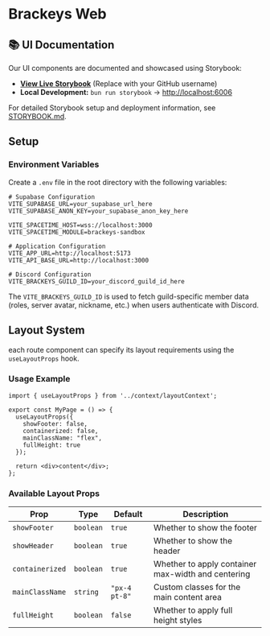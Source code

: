 # Brackeys Web

## 📚 UI Documentation

Our UI components are documented and showcased using Storybook:

- **[View Live Storybook](https://yourusername.github.io/BrackeysCommunity/brackeys.community/)** (Replace with your GitHub username)
- **Local Development:** `bun run storybook` → [http://localhost:6006](http://localhost:6006)

For detailed Storybook setup and deployment information, see [STORYBOOK.md](./STORYBOOK.md).

## Setup

### Environment Variables

Create a `.env` file in the root directory with the following variables:

```env
# Supabase Configuration
VITE_SUPABASE_URL=your_supabase_url_here
VITE_SUPABASE_ANON_KEY=your_supabase_anon_key_here

VITE_SPACETIME_HOST=wss://localhost:3000
VITE_SPACETIME_MODULE=brackeys-sandbox

# Application Configuration
VITE_APP_URL=http://localhost:5173
VITE_API_BASE_URL=http://localhost:3000

# Discord Configuration
VITE_BRACKEYS_GUILD_ID=your_discord_guild_id_here
```

The `VITE_BRACKEYS_GUILD_ID` is used to fetch guild-specific member data (roles, server avatar, nickname, etc.) when users authenticate with Discord.

## Layout System

each route component can specify its layout requirements using the `useLayoutProps` hook.

### Usage Example

```tsx
import { useLayoutProps } from '../context/layoutContext';

export const MyPage = () => {
  useLayoutProps({
    showFooter: false,
    containerized: false,
    mainClassName: "flex",
    fullHeight: true
  });

  return <div>content</div>;
};
```

### Available Layout Props

| Prop | Type | Default | Description |
|------|------|---------|-------------|
| `showFooter` | `boolean` | `true` | Whether to show the footer |
| `showHeader` | `boolean` | `true` | Whether to show the header |
| `containerized` | `boolean` | `true` | Whether to apply container max-width and centering |
| `mainClassName` | `string` | `"px-4 pt-8"` | Custom classes for the main content area |
| `fullHeight` | `boolean` | `false` | Whether to apply full height styles |
